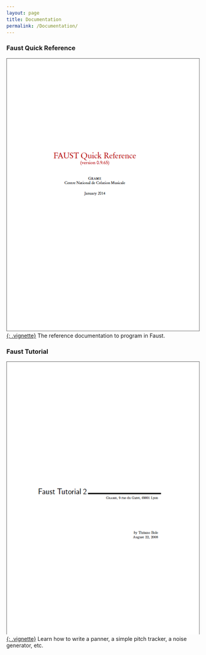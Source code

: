 ```yaml
---
layout: page
title: Documentation
permalink: /Documentation/
---
```


### Faust Quick Reference

[![Faust quick reference](/images/faust-quick-reference.png){: .vignette}](/images/faust-quick-reference.pdf)
The reference documentation to program in Faust.

### Faust Tutorial

[![Faust tutorial 2](/images/faust-tutorial2.png){: .vignette}](/images/faust-tutorial2.pdf)
Learn how to write a panner, a simple pitch tracker, a noise generator, etc.
